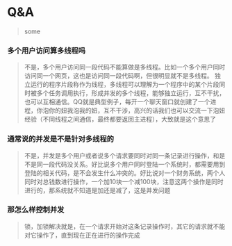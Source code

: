 # Q&A

> some 

### 多个用户访问算多线程吗

> 不是，多个用户访问同一段代码不能算做是多线程。比如一个多个用户同时访问同一个网页，这也是访问同一段代码啊，但很明显就不是多线程。
> 独立运行的程序片段称作为线程，多线程可以理解为一个程序中的某个片段同时被多个任务调用执行，形成并发的多个线程，能够独立运行，互不干扰，也可以互相通信。QQ就是典型例子，每开一个聊天窗口就创建了一个进程，你泡你的妞我泡我的妞，互不干涉，高兴的话我们也可以交流一下泡妞经验（不同线程之间通信，最终都要返回主进程），大致就是这个意思了



### 通常说的并发是不是针对多线程的

> 不是，并发是多个用户或者说多个请求要同时对同一条记录进行操作，和是不是同一段代码没关系。好比说多个用户同时登陆一个系统时，都需要用到登陆的相关代码，是不会发生什么冲突的。好比说对一个财务系统，两个人同时对总钱数进行操作，一个加10块一个减100块，注意这两个操作是同时进行的，那系统就不知道是加还是减了，这是并发问题



### 那怎么样控制并发

> 锁，加锁解决就是，在一个请求开始对这条记录操作时，其它的请求就不能对它操作了，直到现在正在进行的操作完成